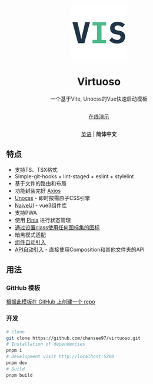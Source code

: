 <div align='center'>
  <img src="/public/favicon.svg" width="150"/>
</div>

<div align='center'>
  <h1>Virtuoso</h1>
</div>

<div align='center' >
  一个基于Vite, Unocss的Vue快速启动模板
</div>

<div align='center' style="margin:2em 0;">
  <a href="https://virtuoso.vercel.app">在线演示</a>
</div>

<div align='center' style="margin:2em 0;">

  [英语](https://github.com/chansee97/virtuoso/blob/main/README.md) | <b>简体中文</b>
</div>

## 特点
- 支持TS、TSX格式
- Simple-git-hooks + lint-staged + eslint + stylelint
- 基于文件的路由和布局
- 功能封装完好 [Axios](https://github.com/axios/axios)
- [Unocss](https://unocss.dev/) - 即时按需原子CSS引擎
- [NaiveUI](https://www.naiveui.com/zh-CN/light) - vue3组件库
- 支持PWA
- 使用 [Pinia](https://pinia.vuejs.org/) 进行状态管理
- [通过设置class使用任何图标集的图标](https://unocss.dev/presets/icons)
- 暗黑模式适配
- [组件自动引入](./src/components)
- [API自动引入](https://github.com/antfu/unplugin-auto-import) - 直接使用Composition和其他文件夹的API

## 用法
### GitHub 模板
[根据此模板在 GitHub 上创建一个 repo](https://github.com/chansee97/virtuoso/generate)

### 开发

```bash
# clone
git clone https://github.com/chansee97/virtuoso.git
# Installation of dependencies
pnpm i
# Development visit http://localhost:5200
pnpm dev
# Build
pnpm build
```
